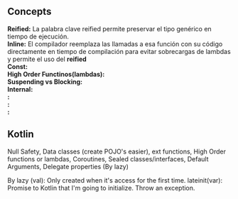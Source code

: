 ## Concepts
<b>Reified:</b> La palabra clave reified permite preservar el tipo genérico en tiempo de ejecución.
<br><b>Inline:</b>  El compilador reemplaza las llamadas a esa función con su código directamente en tiempo de compilación para evitar sobrecargas de lambdas y permite el uso del <b>reified</b>
<br><b>Const:</b>
<br><b>High Order Functinos(lambdas):</b>
<br><b>Suspending vs Blocking:</b>
<br><b>Internal:</b>
<br><b>:</b>
<br><b>:</b>
<br><b>:</b>


## Kotlin
Null Safety, Data classes (create POJO's easier), ext functions, High Order functions or lambdas, Coroutines,
Sealed classes/interfaces, Default Arguments, Delegate properties (By lazy)

By lazy (val): Only created when it's access for the first time. 
lateinit(var): Promise to Kotlin that I'm going to initialize. Throw an exception. 
